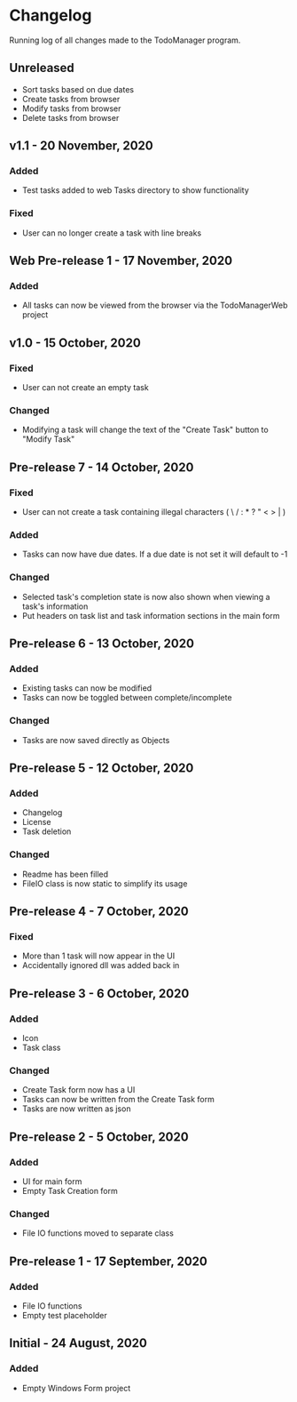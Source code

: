 # Changelog
Running log of all changes made to the TodoManager program.

## Unreleased
* Sort tasks based on due dates
* Create tasks from browser
* Modify tasks from browser
* Delete tasks from browser

## v1.1 - 20 November, 2020
### Added
* Test tasks added to web Tasks directory to show functionality

### Fixed
* User can no longer create a task with line breaks

## Web Pre-release 1 - 17 November, 2020
### Added
* All tasks can now be viewed from the browser via the TodoManagerWeb project


## v1.0 - 15 October, 2020
### Fixed
* User can not create an empty task

### Changed
* Modifying a task will change the text of the "Create Task" button to "Modify Task"


## Pre-release 7 - 14 October, 2020
### Fixed
* User can not create a task containing illegal characters ( \ / : * ? " < > | )


### Added
* Tasks can now have due dates. If a due date is not set it will default to -1


### Changed
* Selected task's completion state is now also shown when viewing a task's information
* Put headers on task list and task information sections in the main form


## Pre-release 6 - 13 October, 2020
### Added
* Existing tasks can now be modified
* Tasks can now be toggled between complete/incomplete

### Changed
* Tasks are now saved directly as Objects

## Pre-release 5 - 12 October, 2020
### Added
* Changelog
* License
* Task deletion

### Changed
* Readme has been filled
* FileIO class is now static to simplify its usage

## Pre-release 4 - 7 October, 2020
### Fixed
* More than 1 task will now appear in the UI
* Accidentally ignored dll was added back in

## Pre-release 3 - 6 October, 2020
### Added
* Icon
* Task class

### Changed
* Create Task form now has a UI
* Tasks can now be written from the Create Task form
* Tasks are now written as json

## Pre-release 2 - 5 October, 2020
### Added
* UI for main form
* Empty Task Creation form

### Changed
* File IO functions moved to separate class

## Pre-release 1 - 17 September, 2020
### Added
* File IO functions
* Empty test placeholder

## Initial - 24 August, 2020
### Added
* Empty Windows Form project